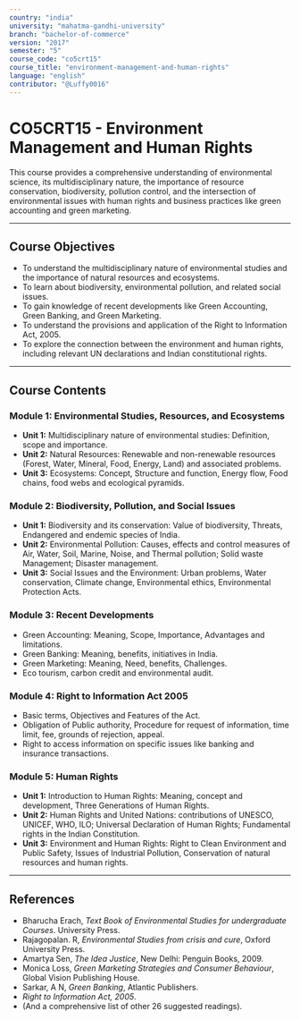 ```yaml
---
country: "india"
university: "mahatma-gandhi-university"
branch: "bachelor-of-commerce"
version: "2017"
semester: "5"
course_code: "co5crt15"
course_title: "environment-management-and-human-rights"
language: "english"
contributor: "@Luffy0016"
---
```

# CO5CRT15 - Environment Management and Human Rights

This course provides a comprehensive understanding of environmental science, its multidisciplinary nature, the importance of resource conservation, biodiversity, pollution control, and the intersection of environmental issues with human rights and business practices like green accounting and green marketing.

---
## Course Objectives

* To understand the multidisciplinary nature of environmental studies and the importance of natural resources and ecosystems.
* To learn about biodiversity, environmental pollution, and related social issues.
* To gain knowledge of recent developments like Green Accounting, Green Banking, and Green Marketing.
* To understand the provisions and application of the Right to Information Act, 2005.
* To explore the connection between the environment and human rights, including relevant UN declarations and Indian constitutional rights.

---
## Course Contents

### Module 1: Environmental Studies, Resources, and Ecosystems 
* **Unit 1:** Multidisciplinary nature of environmental studies: Definition, scope and importance.
* **Unit 2:** Natural Resources: Renewable and non-renewable resources (Forest, Water, Mineral, Food, Energy, Land) and associated problems.
* **Unit 3:** Ecosystems: Concept, Structure and function, Energy flow, Food chains, food webs and ecological pyramids.

### Module 2: Biodiversity, Pollution, and Social Issues 
* **Unit 1:** Biodiversity and its conservation: Value of biodiversity, Threats, Endangered and endemic species of India.
* **Unit 2:** Environmental Pollution: Causes, effects and control measures of Air, Water, Soil, Marine, Noise, and Thermal pollution; Solid waste Management; Disaster management.
* **Unit 3:** Social Issues and the Environment: Urban problems, Water conservation, Climate change, Environmental ethics, Environmental Protection Acts.

### Module 3: Recent Developments 
* Green Accounting: Meaning, Scope, Importance, Advantages and limitations.
* Green Banking: Meaning, benefits, initiatives in India.
* Green Marketing: Meaning, Need, benefits, Challenges.
* Eco tourism, carbon credit and environmental audit.

### Module 4: Right to Information Act 2005 
* Basic terms, Objectives and Features of the Act.
* Obligation of Public authority, Procedure for request of information, time limit, fee, grounds of rejection, appeal.
* Right to access information on specific issues like banking and insurance transactions.

### Module 5: Human Rights 
* **Unit 1:** Introduction to Human Rights: Meaning, concept and development, Three Generations of Human Rights.
* **Unit 2:** Human Rights and United Nations: contributions of UNESCO, UNICEF, WHO, ILO; Universal Declaration of Human Rights; Fundamental rights in the Indian Constitution.
* **Unit 3:** Environment and Human Rights: Right to Clean Environment and Public Safety, Issues of Industrial Pollution, Conservation of natural resources and human rights.

---
## References
* Bharucha Erach, *Text Book of Environmental Studies for undergraduate Courses*. University Press.
* Rajagopalan. R, *Environmental Studies from crisis and cure*, Oxford University Press.
* Amartya Sen, *The Idea Justice*, New Delhi: Penguin Books, 2009.
* Monica Loss, *Green Marketing Strategies and Consumer Behaviour*, Global Vision Publishing House.
* Sarkar, A N, *Green Banking*, Atlantic Publishers.
* *Right to Information Act, 2005*.
* (And a comprehensive list of other 26 suggested readings).
